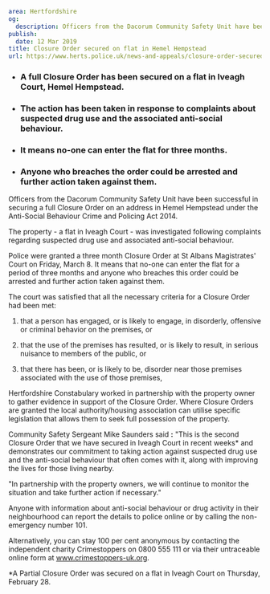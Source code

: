 ```yaml
area: Hertfordshire
og:
  description: Officers from the Dacorum Community Safety Unit have been successful in securing a full Closure Order on an address in Hemel Hempstead under the Anti-Social Behaviour Crime and Policing Act 2014.
publish:
  date: 12 Mar 2019
title: Closure Order secured on flat in Hemel Hempstead
url: https://www.herts.police.uk/news-and-appeals/closure-order-secured-on-flat-in-hemel-hempstead-2717d
```

* ### A full Closure Order has been secured on a flat in Iveagh Court, Hemel Hempstead.

 * ### The action has been taken in response to complaints about suspected drug use and the associated anti-social behaviour.

 * ### It means no-one can enter the flat for three months.

 * ### Anyone who breaches the order could be arrested and further action taken against them.

Officers from the Dacorum Community Safety Unit have been successful in securing a full Closure Order on an address in Hemel Hempstead under the Anti-Social Behaviour Crime and Policing Act 2014.

The property - a flat in Iveagh Court - was investigated following complaints regarding suspected drug use and associated anti-social behaviour.

Police were granted a three month Closure Order at St Albans Magistrates' Court on Friday, March 8. It means that no-one can enter the flat for a period of three months and anyone who breaches this order could be arrested and further action taken against them.

The court was satisfied that all the necessary criteria for a Closure Order had been met:

1) that a person has engaged, or is likely to engage, in disorderly, offensive or criminal behavior on the premises, or

2) that the use of the premises has resulted, or is likely to result, in serious nuisance to members of the public, or

3) that there has been, or is likely to be, disorder near those premises associated with the use of those premises,

Hertfordshire Constabulary worked in partnership with the property owner to gather evidence in support of the Closure Order. Where Closure Orders are granted the local authority/housing association can utilise specific legislation that allows them to seek full possession of the property.

Community Safety Sergeant Mike Saunders said **:** "This is the second Closure Order that we have secured in Iveagh Court in recent weeks* and demonstrates our commitment to taking action against suspected drug use and the anti-social behaviour that often comes with it, along with improving the lives for those living nearby.

"In partnership with the property owners, we will continue to monitor the situation and take further action if necessary."

Anyone with information about anti-social behaviour or drug activity in their neighbourhood can report the details to police online or by calling the non-emergency number 101.

Alternatively, you can stay 100 per cent anonymous by contacting the independent charity Crimestoppers on 0800 555 111 or via their untraceable online form at www.crimestoppers-uk.org.

*A Partial Closure Order was secured on a flat in Iveagh Court on Thursday, February 28.
